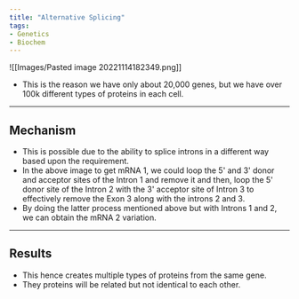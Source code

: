 ```yaml
---
title: "Alternative Splicing"
tags:
- Genetics
- Biochem
---
```

![[Images/Pasted image 20221114182349.png]]
- This is the reason we have only about 20,000 genes, but we have over 100k different types of proteins in each cell.
---
## Mechanism
- This is possible due to the ability to splice introns in a different way based upon the requirement.
- In the above image to get mRNA 1, we could loop the 5' and 3' donor and acceptor sites of the Intron 1 and remove it and then, loop the 5' donor site of the Intron 2 with the 3' acceptor site of Intron 3 to effectively remove the Exon 3 along with the introns 2 and 3.
- By doing the latter process mentioned above but with Introns 1 and 2, we can obtain the mRNA 2 variation.
- ---
## Results
- This hence creates multiple types of proteins from the same gene.
- They proteins will be related but not identical to each other.